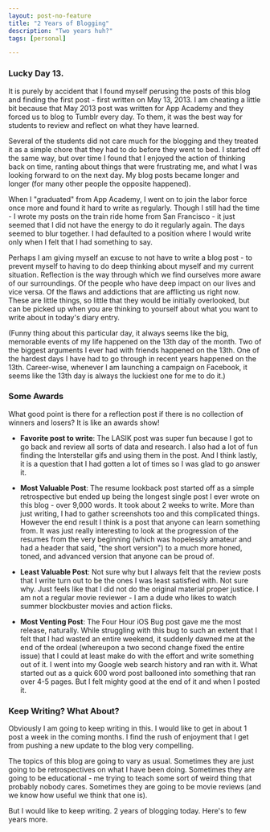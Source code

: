 ```yaml
---
layout: post-no-feature
title: "2 Years of Blogging"
description: "Two years huh?"
tags: [personal]

---
```


### Lucky Day 13. 

It is purely by accident that I found myself perusing the posts of this blog and finding the first post - first written on May 13, 2013. I am cheating a little bit because that May 2013 post was written for App Academy and they forced us to blog to Tumblr every day. To them, it was the best way for students to review and reflect on what they have learned. 

Several of the students did not care much for the blogging and they treated it as a simple chore that they had to do before they went to bed. I started off the same way, but over time I found that I enjoyed the action of thinking back on time, ranting about things that were frustrating me, and what I was looking forward to on the next day. My blog posts became longer and longer (for many other people the opposite happened). 

When I "graduated" from App Academy, I went on to join the labor force once more and found it hard to write as regularly. Though I still had the time - I wrote my posts on the train ride home from San Francisco - it just seemed that I did not have the energy to do it regularly again. The days seemed to blur together. I had defaulted to a position where I would write only when I felt that I had something to say. 

Perhaps I am giving myself an excuse to not have to write a blog post - to prevent myself to having to do deep thinking about myself and my current situation. Reflection is the way through which we find ourselves more aware of our surroundings. Of the people who have deep impact on our lives and vice versa. Of the flaws and addictions that are afflicting us right now. These are little things, so little that they would be initially overlooked, but can be picked up when you are thinking to yourself about what you want to write about in today's diary entry. 

(Funny thing about this particular day, it always seems like the big, memorable events of my life happened on the 13th day of the month. Two of the biggest arguments I ever had with friends happened on the 13th. One of the hardest days I have had to go through in recent years happened on the 13th. Career-wise, whenever I am launching a campaign on Facebook, it seems like the 13th day is always the luckiest one for me to do it.)

### Some Awards

What good point is there for a reflection post if there is no collection of winners and losers? It is like an awards show! 

* **Favorite post to write**: The LASIK post was super fun because I got to go back and review all sorts of data and research. I also had a lot of fun finding the Interstellar gifs and using them in the post. And I think lastly, it is a question that I had gotten a lot of times so I was glad to go answer it.

* **Most Valuable Post**: The resume lookback post started off as a simple retrospective but ended up being the longest single post I ever wrote on this blog - over 9,000 words. It took about 2 weeks to write. More than just writing, I had to gather screenshots too and this complicated things. However the end result I think is a post that anyone can learn something from. It was just really interesting to look at the progression of the resumes from the very beginning (which was hopelessly amateur and had a header that said, "the short version") to a much more honed, toned, and advanced version that anyone can be proud of. 

* **Least Valuable Post**: Not sure why but I always felt that the review posts that I write turn out to be the ones I was least satisfied with. Not sure why. Just feels like that I did not do the original material proper justice. I am not a regular movie reviewer - I am a dude who likes to watch summer blockbuster movies and action flicks. 

* **Most Venting Post**: The Four Hour iOS Bug post gave me the most release, naturally. While struggling with this bug to such an extent that I felt that I had wasted an entire weekend, it suddenly dawned me at the end of the ordeal (whereupon a two second change fixed the entire issue) that I could at least make do with the effort and write something out of it. I went into my Google web search history and ran with it. What started out as a quick 600 word post ballooned into something that ran over 4-5 pages. But I felt mighty good at the end of it and when I posted it.

### Keep Writing? What About?

Obviously I am going to keep writing in this. I would like to get in about 1 post a week in the coming months. I find the rush of enjoyment that I get from pushing a new update to the blog very compelling. 

The topics of this blog are going to vary as usual. Sometimes they are just going to be retrospectives on what I have been doing. Sometimes they are going to be educational - me trying to teach some sort of weird thing that probably nobody cares. Sometimes they are going to be movie reviews (and we know how useful we think that one is). 

But I would like to keep writing. 2 years of blogging today. Here's to few years more. 